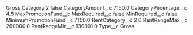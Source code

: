 <?xml version="1.0" encoding="UTF-8"?>
<CustomMetadata xmlns="http://soap.sforce.com/2006/04/metadata" xmlns:xsi="http://www.w3.org/2001/XMLSchema-instance" xmlns:xsd="http://www.w3.org/2001/XMLSchema">
    <label>Gross Category 2</label>
    <protected>false</protected>
    <values>
        <field>CategoryAmount__c</field>
        <value xsi:type="xsd:double">7150.0</value>
    </values>
    <values>
        <field>CategoryPecentage__c</field>
        <value xsi:type="xsd:double">4.5</value>
    </values>
    <values>
        <field>MaxPromotionFund__c</field>
        <value xsi:nil="true"/>
    </values>
    <values>
        <field>MaxRequired__c</field>
        <value xsi:type="xsd:boolean">false</value>
    </values>
    <values>
        <field>MinRequired__c</field>
        <value xsi:type="xsd:boolean">false</value>
    </values>
    <values>
        <field>MinimumPromotionFund__c</field>
        <value xsi:type="xsd:double">7150.0</value>
    </values>
    <values>
        <field>RentCategory__c</field>
        <value xsi:type="xsd:double">2.0</value>
    </values>
    <values>
        <field>RentRangeMax__c</field>
        <value xsi:type="xsd:double">260000.0</value>
    </values>
    <values>
        <field>RentRangeMin__c</field>
        <value xsi:type="xsd:double">130001.0</value>
    </values>
    <values>
        <field>Type__c</field>
        <value xsi:type="xsd:string">Gross</value>
    </values>
</CustomMetadata>
